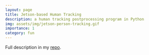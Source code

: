 ```yaml
---
layout: page
title: Jetson-based Human Tracking
description: a human tracking postprocessing program in Python
img: assets/img/jetson-person-tracking.gif
importance: 1
category: fun
---
```


Full description in my [repo](https://github.com/ykchong45/jetson-tracking-person).


